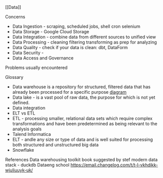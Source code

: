[[Data]]

Concerns
- Data Ingestion - scraping, scheduled jobs, shell cron selenium
- Data Storage - Google Cloud Storage
- Data Integration - combine data from different sources to unified view
- Data Processing - cleaning filtering transforming as prep for analyzing
- Data Quality - check if your data is clean: dbt, DataForm
- Data Security - 
- Data Access and Governance

Problems usually encountered

Glossary
- Data warehouse is a repository for structured, filtered data that has already been processed for a specific purpose [diagram](https://en.wikipedia.org/wiki/Data_warehouse#/media/File:Data_warehouse_architecture.jpg)
- Data lake - is a vast pool of raw data, the purpose for which is not yet defined.
- Data integration
- ELT vs ETL
- ETL - processing smaller, relational data sets which require complex transformations and have been predetermined as being relevant to the analysis goals
- Talend Informatica
- ELT - andle any size or type of data and is well suited for processing both structured and unstructured big data
- Snowflake


References
Data warehousing toolkit book suggested by stef
modern data stack - duckdb
Dataeng school https://email.changelog.com/t/t-l-vkhdikk-wjuliuuyk-uk/